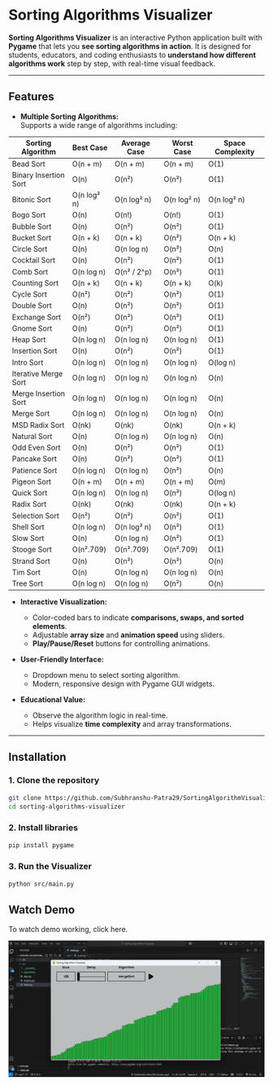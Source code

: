 # Sorting Algorithms Visualizer

**Sorting Algorithms Visualizer** is an interactive Python application built with **Pygame** that lets you **see sorting algorithms in action**. It is designed for students, educators, and coding enthusiasts to **understand how different algorithms work** step by step, with real-time visual feedback.

---

## Features

- **Multiple Sorting Algorithms:**  
  Supports a wide range of algorithms including:

| Sorting Algorithm       | Best Case       | Average Case    | Worst Case     | Space Complexity |
|------------------------|----------------|----------------|----------------|----------------|
| Bead Sort              | O(n + m)       | O(n + m)       | O(n + m)       | O(1)           |
| Binary Insertion Sort  | O(n)           | O(n²)          | O(n²)          | O(1)           |
| Bitonic Sort           | O(n log² n)    | O(n log² n)    | O(n log² n)    | O(n log² n)    |
| Bogo Sort              | O(n)           | O(n!)          | O(n!)          | O(1)           |
| Bubble Sort            | O(n)           | O(n²)          | O(n²)          | O(1)           |
| Bucket Sort            | O(n + k)       | O(n + k)       | O(n²)          | O(n + k)       |
| Circle Sort            | O(n)           | O(n log n)     | O(n²)          | O(n)           |
| Cocktail Sort          | O(n)           | O(n²)          | O(n²)          | O(1)           |
| Comb Sort              | O(n log n)     | O(n² / 2^p)   | O(n²)          | O(1)           |
| Counting Sort          | O(n + k)       | O(n + k)       | O(n + k)       | O(k)           |
| Cycle Sort             | O(n²)          | O(n²)          | O(n²)          | O(1)           |
| Double Sort            | O(n)           | O(n²)          | O(n²)          | O(1)           |
| Exchange Sort          | O(n²)          | O(n²)          | O(n²)          | O(1)           |
| Gnome Sort             | O(n)           | O(n²)          | O(n²)          | O(1)           |
| Heap Sort              | O(n log n)     | O(n log n)     | O(n log n)     | O(1)           |
| Insertion Sort         | O(n)           | O(n²)          | O(n²)          | O(1)           |
| Intro Sort             | O(n log n)     | O(n log n)     | O(n log n)     | O(log n)       |
| Iterative Merge Sort   | O(n log n)     | O(n log n)     | O(n log n)     | O(n)           |
| Merge Insertion Sort   | O(n log n)     | O(n log n)     | O(n log n)     | O(n)           |
| Merge Sort             | O(n log n)     | O(n log n)     | O(n log n)     | O(n)           |
| MSD Radix Sort         | O(nk)          | O(nk)          | O(nk)          | O(n + k)       |
| Natural Sort           | O(n)           | O(n log n)     | O(n log n)     | O(n)           |
| Odd Even Sort          | O(n)           | O(n²)          | O(n²)          | O(1)           |
| Pancake Sort           | O(n)           | O(n²)          | O(n²)          | O(1)           |
| Patience Sort          | O(n log n)     | O(n log n)     | O(n²)          | O(n)           |
| Pigeon Sort            | O(n + m)       | O(n + m)       | O(n + m)       | O(m)           |
| Quick Sort             | O(n log n)     | O(n log n)     | O(n²)          | O(log n)       |
| Radix Sort             | O(nk)          | O(nk)          | O(nk)          | O(n + k)       |
| Selection Sort         | O(n²)          | O(n²)          | O(n²)          | O(1)           |
| Shell Sort             | O(n log n)     | O(n log² n)    | O(n²)          | O(1)           |
| Slow Sort              | O(n)           | O(n log n)     | O(n²)          | O(1)           |
| Stooge Sort            | O(n².709)      | O(n².709)      | O(n².709)      | O(1)           |
| Strand Sort            | O(n)           | O(n²)          | O(n²)          | O(n)           |
| Tim Sort               | O(n)           | O(n log n)     | O(n log n)     | O(n)           |
| Tree Sort              | O(n log n)     | O(n log n)     | O(n²)          | O(n)           |

- **Interactive Visualization:**  
  - Color-coded bars to indicate **comparisons, swaps, and sorted elements**.  
  - Adjustable **array size** and **animation speed** using sliders.  
  - **Play/Pause/Reset** buttons for controlling animations.  

- **User-Friendly Interface:**  
  - Dropdown menu to select sorting algorithm.  
  - Modern, responsive design with Pygame GUI widgets.  

- **Educational Value:**  
  - Observe the algorithm logic in real-time.  
  - Helps visualize **time complexity** and array transformations.  

---

## Installation

### 1. Clone the repository

```bash
git clone https://github.com/Subhranshu-Patra29/SortingAlgorithmVisualizer.git
cd sorting-algorithms-visualizer
```

### 2. Install libraries 

```bash
pip install pygame
```

### 3. Run the Visualizer

```bash
python src/main.py
```

## Watch Demo

To watch demo working, click here. 

[![Watch the demo](res/thumbnail.png)](https://www.dropbox.com/scl/fi/d30w3fbn8cgxi49cka6ii/mergeSortRec.mp4?rlkey=ounqo2ju4oq3it4uc7g90828q&st=zixuyj9w&dl=0)

